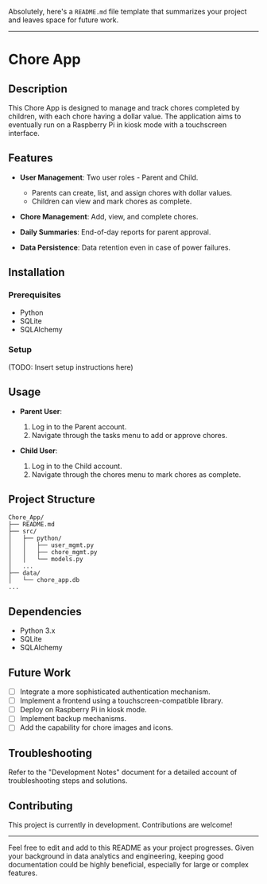 Absolutely, here's a `README.md` file template that summarizes your project and leaves space for future work.

---

# Chore App

## Description

This Chore App is designed to manage and track chores completed by children, with each chore having a dollar value. The application aims to eventually run on a Raspberry Pi in kiosk mode with a touchscreen interface.

## Features

- **User Management**: Two user roles - Parent and Child.
  - Parents can create, list, and assign chores with dollar values.
  - Children can view and mark chores as complete.
  
- **Chore Management**: Add, view, and complete chores. 

- **Daily Summaries**: End-of-day reports for parent approval.

- **Data Persistence**: Data retention even in case of power failures.

## Installation

### Prerequisites

- Python
- SQLite
- SQLAlchemy

### Setup

(TODO: Insert setup instructions here)

## Usage

- **Parent User**: 
  1. Log in to the Parent account.
  2. Navigate through the tasks menu to add or approve chores.

- **Child User**:
  1. Log in to the Child account.
  2. Navigate through the chores menu to mark chores as complete.

## Project Structure

```
Chore_App/
├── README.md
├── src/
│   ├── python/
│   │   ├── user_mgmt.py
│   │   ├── chore_mgmt.py
│   │   └── models.py
│   ...
├── data/
│   └── chore_app.db
...
```

## Dependencies

- Python 3.x
- SQLite
- SQLAlchemy

## Future Work

- [ ] Integrate a more sophisticated authentication mechanism.
- [ ] Implement a frontend using a touchscreen-compatible library.
- [ ] Deploy on Raspberry Pi in kiosk mode.
- [ ] Implement backup mechanisms.
- [ ] Add the capability for chore images and icons.
  
## Troubleshooting

Refer to the "Development Notes" document for a detailed account of troubleshooting steps and solutions.

## Contributing

This project is currently in development. Contributions are welcome!

---

Feel free to edit and add to this README as your project progresses. Given your background in data analytics and engineering, keeping good documentation could be highly beneficial, especially for large or complex features.